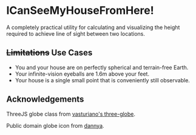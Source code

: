 # ICanSeeMyHouseFromHere!

A completely practical utility for calculating and visualizing the height required to achieve line of sight between two locations.

## ~~Limitations~~ Use Cases
 * You and your house are on perfectly spherical and terrain-free Earth.
 * Your infinite-vision eyeballs are 1.6m above your feet.
 * Your house is a single small point that is conveniently still observable.

## Acknowledgements
ThreeJS globe class from [vasturiano's three-globe](https://github.com/vasturiano/three-globe).

Public domain globe icon from [dannya](https://openclipart.org/detail/199629/primary-globe).